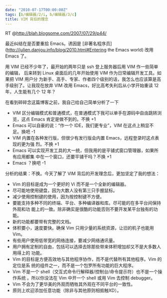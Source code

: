 ```yaml
---
date: "2010-07-17T00:00:00Z"
tags: [b/编辑器/2/i, b/编辑器/3/c]
title: VIM 背后的理念
---
```


RT @<http://blah.blogsome.com/2007/07/29/p44/>

最近纠结在是否要重拾 Emacs。诱因是 [非著名程序员]
(http://julien.danjou.info/blog/2010.html#Entering the Emacs world) 改用 Emacs
了。

用 VIM 已经不少年了，最开始的两年只是 ssh 登上服务器后用 VIM 作一些简单的编辑，
后来转到 Linux 桌面后的几年开始使用 VIM 作为日常编辑开发工具。如果把 VIM 用户分
为新手、高手、专家、作者四个级别的话，我怎么也应该算是高手级别了。让我现在放弃
VIM 改用 Emacs，好比高考失利后从小学开始重读 12 年，人生能有几个 12 年？

在看到碎碎念这篇博客之前，我自己给自己简单分析了一下

* VIM 区分编辑模式和普通模式，在普通模式下我可以单手在源码中自由跳转浏览，这点
  Emacs 肯定是做不到的。不换 +1
* Emacs 可以自豪的说：“作一个 IDE，我们更专业”，VIM 在这点上稍显不足。换吧 -1
* VIM 内置在各种发行版，但很少有发行版会内置 Emacs，远程登录时这点表现的更为强
  烈。不换 +1
* Emacs 可以实现开发工具的大一统，但我用的是平铺式窗口管理器，如果所有应用都集
  中在一个窗口，还要平铺干吗？不换 +1
* Emacs ？换吧 -1

分析的结果：不换。今天了解了 VIM 背后的开发理念后，更加坚定了我的想法：

* Vim 的目标是成为一个更好的 Vi 而不是一个全新的编辑器。
* 尽可能地使用键盘，因为大数人没有第三只手握鼠标。
* 减少使用控制键的使用，因为按控制键不方便。
* 要能支持多种不同的终端、平台、多种编译器和库。尽可能的在多平台间保持外观和功
  能上的一致。除非确实是很酷的功能否则不要开发某平台独有的功能。
* 新的功能都要带有完整的文档。
* 体积要小，速度要快。确保 Vim 只用少量的系统资源，让旧的机子也能用 Vim。
* 有些用户使用低带宽的网络连接，要减少网络通讯量。
* 用户拥有定制的自由，包括可以选择去除那些带来体积增加却又不是大多数人用得上的
  功能。
* Vim 的目标是方便高效地与其他程序协作，而不是代替所有其他程序。Vim 的定位是系
  统的组件之一，而不是一个包罗所有功能的巨大程序。
* Vim 不是一个 shell（交互式命令行解释器/控制台/命令提示符）也不是一个操作系统
  。所以你没法在 Vim 中开一个 shell 或用 Vim 去控制 debugger。
* Vim 不会为了更华美的外观而牺牲其外观在不同平台的一致性。
* 原则上欢迎添加任意功能（除非与其他原则相抵触XD）。
